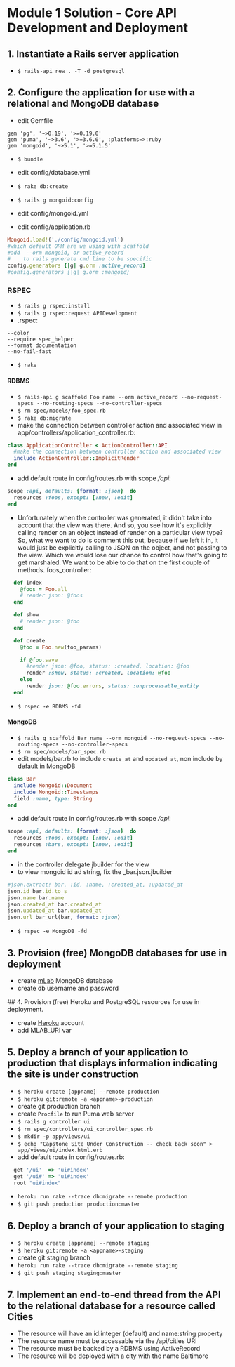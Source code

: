 # Module 1 Solution - Core API Development and Deployment

## 1. Instantiate a Rails server application

* `$ rails-api new . -T -d postgresql`

## 2. Configure the application for use with a relational and MongoDB database

* edit Gemfile

```Gemfile
gem 'pg', '~>0.19', '>=0.19.0'
gem 'puma', '~>3.6', '>=3.6.0', :platforms=>:ruby
gem 'mongoid', '~>5.1', '>=5.1.5'
```

* `$ bundle`

* edit config/database.yml
* `$ rake db:create`

* `$ rails g mongoid:config`
* edit config/mongoid.yml
* edit config/application.rb

```ruby
Mongoid.load!('./config/mongoid.yml')
#which default ORM are we using with scaffold
#add  --orm mongoid, or active_record 
#    to rails generate cmd line to be specific
config.generators {|g| g.orm :active_record}
#config.generators {|g| g.orm :mongoid}
```

### RSPEC

* `$ rails g rspec:install`
* `$ rails g rspec:request APIDevelopment`
* .rspec:

```text
--color
--require spec_helper
--format documentation
--no-fail-fast
```

* `$ rake`


#### RDBMS

* `$ rails-api g scaffold Foo name --orm active_record --no-request-specs --no-routing-specs --no-controller-specs`
* `$ rm spec/models/foo_spec.rb`
* `$ rake db:migrate`
* make the connection between controller action and associated view in
  app/controllers/application_controller.rb:

```ruby
class ApplicationController < ActionController::API
  #make the connection between controller action and associated view
  include ActionController::ImplicitRender
end
```

* add default route in config/routes.rb with scope */api*:

```ruby
scope :api, defaults: {format: :json}  do
  resources :foos, except: [:new, :edit]
end
```

* Unfortunately when the controller was generated, it didn't take into account
  that the view was there. And so, you see how it's explicitly calling render on
  an object instead of render on a particular view type? So, what we want to do
  is comment this out, because if we left it in, it would just be explicitly
  calling to JSON on the object, and not passing to the view. Which we would
  lose our chance to control how that's going to get marshaled. We want to be
  able to do that on the first couple of methods.
  foos_controller:

```ruby
  def index
    @foos = Foo.all
    # render json: @foos
  end

  def show
    # render json: @foo
  end

  def create
    @foo = Foo.new(foo_params)

    if @foo.save
      #render json: @foo, status: :created, location: @foo
      render :show, status: :created, location: @foo
    else
      render json: @foo.errors, status: :unprocessable_entity
  end
```

* `$ rspec -e RDBMS -fd`

#### MongoDB

* `$ rails g scaffold Bar name --orm mongoid --no-request-specs --no-routing-specs --no-controller-specs`
* `$ rm spec/models/bar_spec.rb`
* edit models/bar.rb to include `create_at` and `updated_at`, non include by default in MongoDB

```ruby
class Bar
  include Mongoid::Document
  include Mongoid::Timestamps
  field :name, type: String
end
```

* add default route in config/routes.rb with scope */api*:

```ruby
scope :api, defaults: {format: :json}  do
  resources :foos, except: [:new, :edit]
  resources :bars, except: [:new, :edit]
end
```

* in the controller delegate jbuilder for the view
* to view mongoid id ad string, fix the _bar.json.jbuilder

```ruby
#json.extract! bar, :id, :name, :created_at, :updated_at
json.id bar.id.to_s
json.name bar.name
json.created_at bar.created_at
json.updated_at bar.updated_at
json.url bar_url(bar, format: :json)
```

* `$ rspec -e MongoDB -fd`

## 3. Provision (free) MongoDB databases for use in deployment

* create [mLab](https://mlab.com) MongoDB database
* create db username and password

## 4. Provision (free) Heroku and PostgreSQL resources for use in deployment.

* create [Heroku](https://www.heroku.com) account
* add MLAB_URI var

## 5. Deploy a branch of your application to production that displays information indicating the site is under construction

* `$ heroku create [appname] --remote production`
* `$ heroku git:remote -a <appname>-production`
* create git production branch
* create `Procfile` to run Puma web server
* `$ rails g controller ui`
* `$ rm spec/controllers/ui_controller_spec.rb`
* `$ mkdir -p app/views/ui`
* `$ echo "Capstone Site Under Construction -- check back soon" > app/views/ui/index.html.erb`
* add default route in config/routes.rb:

```ruby
  get '/ui'  => 'ui#index'
  get '/ui#' => 'ui#index'
  root "ui#index"
```

* `heroku run rake --trace db:migrate --remote production`
* `$ git push production production:master`

## 6. Deploy a branch of your application to staging

* `$ heroku create [appname] --remote staging`
* `$ heroku git:remote -a <appname>-staging`
* create git staging branch
* `heroku run rake --trace db:migrate --remote staging`
* `$ git push staging staging:master`

## 7. Implement an end-to-end thread from the API to the relational database for a resource called Cities

* The resource will have an id:integer (default) and name:string property
* The resource name must be accessable via the /api/cities URI
* The resource must be backed by a RDBMS using ActiveRecord
* The resource will be deployed with a city with the name Baltimore



